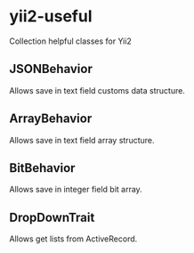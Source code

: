 yii2-useful
=====================
Collection helpful classes for Yii2

## JSONBehavior
Allows save in text field customs data structure.
## ArrayBehavior
Allows save in text field array structure.
## BitBehavior
Allows save in integer field bit array.
## DropDownTrait
Allows get lists from ActiveRecord.
